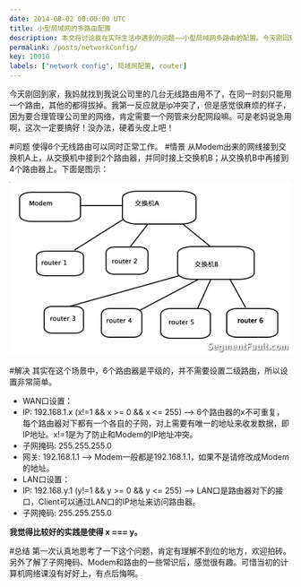 ```yaml
---
date: 2014-08-02 00:00:00 UTC
title: 小型局域网的多路由配置
description: 本文将讨论我在实际生活中遇到的问题——小型局域网多路由的配置。今天刚回到家，我妈就找到我说公司里的几台无线路由用不了，在同一时刻只能用一个路由，其他的都得拔掉。我第一反应就是ip冲突了，但是感觉很麻烦的样子，因为要合理管理公司里的网络，肯定需要一个网管来分配网段嘛。可是老妈说急用啊，这次一定要搞好！没办法，硬着头皮上吧！
permalink: /posts/networkConfig/
key: 10010
labels: ["network config", 局域网配置, router]
---
```


今天刚回到家，我妈就找到我说公司里的几台无线路由用不了，在同一时刻只能用一个路由，其他的都得拔掉。我第一反应就是ip冲突了，但是感觉很麻烦的样子，因为要合理管理公司里的网络，肯定需要一个网管来分配网段嘛。可是老妈说急用啊，这次一定要搞好！没办法，硬着头皮上吧！

#问题
使得6个无线路由可以同时正常工作。
#情景
从Modem出来的网线接到交换机A上，从交换机中接到2个路由器，并同时接上交换机B；从交换机B中再接到4个路由器上。下面是图示：

![请输入图片描述][1]

#解决
其实在这个场景中，6个路由器是平级的，并不需要设置二级路由，所以设置非常简单。

 - WAN口设置：
  - IP: 192.168.1.x (x!=1 && x >= 0 && x <= 255) ——> 6个路由器的x不可重复，每个路由器对下都有一个各自的子网，对上需要有唯一的地址来收发数据，即IP地址。x!=1是为了防止和Modem的IP地址冲突。
  - 子网掩码: 255.255.255.0
  - 网关: 192.168.1.1 ——> Modem一般都是192.168.1.1，如果不是请修改成Modem的地址。
 - LAN口设置：
  - IP: 192.168.y.1 (y!=1 && y >= 0 && y <= 255) ——> LAN口是路由器对下的接口，Client可以通过LAN口的IP地址来访问路由器。
  - 子网掩码: 255.255.255.0

**我觉得比较好的实践是使得 x === y。** 

#总结
第一次认真地思考了一下这个问题，肯定有理解不到位的地方，欢迎拍砖。另外了解了子网掩码、Modem和路由的一些常识后，感觉很有趣。可惜当初的计算机网络课没有好好上，有点后悔啊。

[1]: /images/netconfig.png
